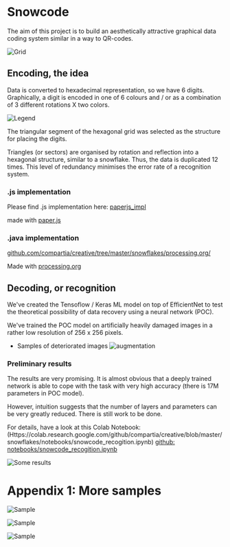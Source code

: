  
# Snowcode

The aim of this project is to build an aesthetically attractive 
graphical data coding system similar in a way to QR-codes.

![Grid](grid.png)



## Encoding, the idea

Data is converted to hexadecimal representation, so we have 6 digits. 
Graphically, a digit is encoded in one of 6 colours and / or as a combination of 3 different rotations X two colors.

![Legend](order.png)

The triangular segment of the hexagonal grid was selected as the structure for placing the digits.

Triangles (or sectors) are organised by rotation and reflection into a hexagonal structure, similar to a snowflake.
Thus, the data is duplicated 12 times. This level of redundancy minimises the error rate of a recognition system.

### .js implementation 
Please find .js implementation here: [paperjs_impl](paperjs_impl)  

made with [paper.js](http://paperjs.org/)

### .java implementation 
[github.com/compartia/creative/tree/master/snowflakes/processing.org/](//github.com/compartia/creative/tree/master/snowflakes/processing.org/snowflakes)  

Made with [processing.org](http://processing.org/)
 
## Decoding, or recognition

We've created the Tensoflow / Keras ML model on top of EfficientNet to test the theoretical possibility of data recovery using a neural network (POC).

We've trained the POC model on artificially heavily damaged images in a rather low resolution of 256 x 256 pixels.

- Samples of deteriorated images
![augmentation](augmentation.png)

### Preliminary results
The results are very promising.
It is almost obvious that a deeply trained network is able to cope with the task with very high accuracy (there is 17M parameters in POC model).

However, intuition suggests that the number of layers and parameters can be very greatly reduced. There is still work to be done.

For details, have a look at this Colab Notebook:
(Https://colab.research.google.com/github/compartia/creative/blob/master/snowflakes/notebooks/snowcode_recogition.ipynb)
[github: notebooks/snowcode_recogition.ipynb](notebooks/snowcode_recogition.ipynb)
 
 
  


![Some results](training_results.png)

# Appendix 1: More samples

![Sample](sample3.png)

![Sample](sample1.png)

![Sample](grid2.png)

 
